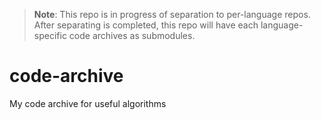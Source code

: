 > **Note**: This repo is in progress of separation to per-language repos. After separating is completed, this repo will have each language-specific code archives as submodules.

# code-archive
My code archive for useful algorithms
